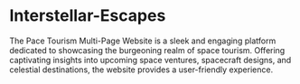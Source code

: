 # Interstellar-Escapes
The Pace Tourism Multi-Page Website is a sleek and engaging platform dedicated to showcasing the burgeoning realm of space tourism. Offering captivating insights into upcoming space ventures, spacecraft designs, and celestial destinations, the website provides a user-friendly experience.
